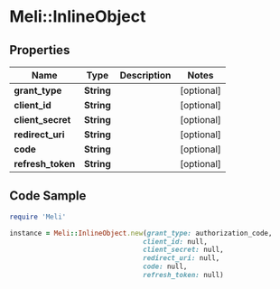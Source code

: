 # Meli::InlineObject

## Properties

Name | Type | Description | Notes
------------ | ------------- | ------------- | -------------
**grant_type** | **String** |  | [optional] 
**client_id** | **String** |  | [optional] 
**client_secret** | **String** |  | [optional] 
**redirect_uri** | **String** |  | [optional] 
**code** | **String** |  | [optional] 
**refresh_token** | **String** |  | [optional] 

## Code Sample

```ruby
require 'Meli'

instance = Meli::InlineObject.new(grant_type: authorization_code,
                                 client_id: null,
                                 client_secret: null,
                                 redirect_uri: null,
                                 code: null,
                                 refresh_token: null)
```


